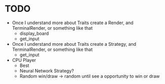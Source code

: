 # TODO

- Once I understand more about Traits create a Render, and TerminalRender, or something like that
  - display_board
  - get_input
- Once I understand more about Traits create a Strategy, and TerminalRender, or something like that
  - get_input
- CPU Player
  - Best
  - Neural Network Strategy?
  - Random win/draw -> random until see a opportunity to win or draw